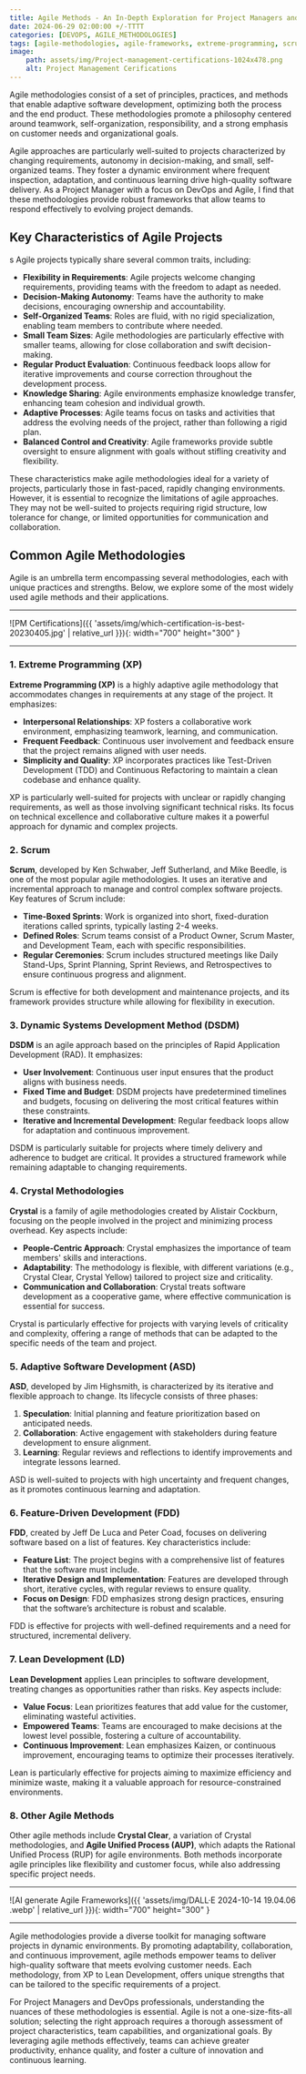 ```yaml
---
title: Agile Methods - An In-Depth Exploration for Project Managers and DevOps Professionals
date: 2024-06-29 02:00:00 +/-TTTT
categories: [DEVOPS, AGILE_METHODOLOGIES]
tags: [agile-methodologies, agile-frameworks, extreme-programming, scrum, dsdm, crystal-methodologies, adaptive-software-development, feature-driven-development, lean-development, project-management, devops, software-development, team-collaboration, continuous-improvement, flexibility, customer-focus, iterative-development]
image:
    path: assets/img/Project-management-certifications-1024x478.png
    alt: Project Management Cerifications
---
```


Agile methodologies consist of a set of principles, practices, and methods that enable adaptive software development, optimizing both the process and the end product. These methodologies promote a philosophy centered around teamwork, self-organization, responsibility, and a strong emphasis on customer needs and organizational goals.

Agile approaches are particularly well-suited to projects characterized by changing requirements, autonomy in decision-making, and small, self-organized teams. They foster a dynamic environment where frequent inspection, adaptation, and continuous learning drive high-quality software delivery. As a Project Manager with a focus on DevOps and Agile, I find that these methodologies provide robust frameworks that allow teams to respond effectively to evolving project demands.

## Key Characteristics of Agile Projects
s
Agile projects typically share several common traits, including:

- **Flexibility in Requirements**: Agile projects welcome changing requirements, providing teams with the freedom to adapt as needed.
- **Decision-Making Autonomy**: Teams have the authority to make decisions, encouraging ownership and accountability.
- **Self-Organized Teams**: Roles are fluid, with no rigid specialization, enabling team members to contribute where needed.
- **Small Team Sizes**: Agile methodologies are particularly effective with smaller teams, allowing for close collaboration and swift decision-making.
- **Regular Product Evaluation**: Continuous feedback loops allow for iterative improvements and course correction throughout the development process.
- **Knowledge Sharing**: Agile environments emphasize knowledge transfer, enhancing team cohesion and individual growth.
- **Adaptive Processes**: Agile teams focus on tasks and activities that address the evolving needs of the project, rather than following a rigid plan.
- **Balanced Control and Creativity**: Agile frameworks provide subtle oversight to ensure alignment with goals without stifling creativity and flexibility.

These characteristics make agile methodologies ideal for a variety of projects, particularly those in fast-paced, rapidly changing environments. However, it is essential to recognize the limitations of agile approaches. They may not be well-suited to projects requiring rigid structure, low tolerance for change, or limited opportunities for communication and collaboration.

## Common Agile Methodologies

Agile is an umbrella term encompassing several methodologies, each with unique practices and strengths. Below, we explore some of the most widely used agile methods and their applications.

---
![PM Certifications]({{ 'assets/img/which-certification-is-best-20230405.jpg' | relative_url }}){: width="700" height="300" }

---

### 1. Extreme Programming (XP)

**Extreme Programming (XP)** is a highly adaptive agile methodology that accommodates changes in requirements at any stage of the project. It emphasizes:

- **Interpersonal Relationships**: XP fosters a collaborative work environment, emphasizing teamwork, learning, and communication.
- **Frequent Feedback**: Continuous user involvement and feedback ensure that the project remains aligned with user needs.
- **Simplicity and Quality**: XP incorporates practices like Test-Driven Development (TDD) and Continuous Refactoring to maintain a clean codebase and enhance quality.

XP is particularly well-suited for projects with unclear or rapidly changing requirements, as well as those involving significant technical risks. Its focus on technical excellence and collaborative culture makes it a powerful approach for dynamic and complex projects.

### 2. Scrum

**Scrum**, developed by Ken Schwaber, Jeff Sutherland, and Mike Beedle, is one of the most popular agile methodologies. It uses an iterative and incremental approach to manage and control complex software projects. Key features of Scrum include:

- **Time-Boxed Sprints**: Work is organized into short, fixed-duration iterations called sprints, typically lasting 2-4 weeks.
- **Defined Roles**: Scrum teams consist of a Product Owner, Scrum Master, and Development Team, each with specific responsibilities.
- **Regular Ceremonies**: Scrum includes structured meetings like Daily Stand-Ups, Sprint Planning, Sprint Reviews, and Retrospectives to ensure continuous progress and alignment.

Scrum is effective for both development and maintenance projects, and its framework provides structure while allowing for flexibility in execution.

### 3. Dynamic Systems Development Method (DSDM)

**DSDM** is an agile approach based on the principles of Rapid Application Development (RAD). It emphasizes:

- **User Involvement**: Continuous user input ensures that the product aligns with business needs.
- **Fixed Time and Budget**: DSDM projects have predetermined timelines and budgets, focusing on delivering the most critical features within these constraints.
- **Iterative and Incremental Development**: Regular feedback loops allow for adaptation and continuous improvement.

DSDM is particularly suitable for projects where timely delivery and adherence to budget are critical. It provides a structured framework while remaining adaptable to changing requirements.

### 4. Crystal Methodologies

**Crystal** is a family of agile methodologies created by Alistair Cockburn, focusing on the people involved in the project and minimizing process overhead. Key aspects include:

- **People-Centric Approach**: Crystal emphasizes the importance of team members' skills and interactions.
- **Adaptability**: The methodology is flexible, with different variations (e.g., Crystal Clear, Crystal Yellow) tailored to project size and criticality.
- **Communication and Collaboration**: Crystal treats software development as a cooperative game, where effective communication is essential for success.

Crystal is particularly effective for projects with varying levels of criticality and complexity, offering a range of methods that can be adapted to the specific needs of the team and project.

### 5. Adaptive Software Development (ASD)

**ASD**, developed by Jim Highsmith, is characterized by its iterative and flexible approach to change. Its lifecycle consists of three phases:

1. **Speculation**: Initial planning and feature prioritization based on anticipated needs.
2. **Collaboration**: Active engagement with stakeholders during feature development to ensure alignment.
3. **Learning**: Regular reviews and reflections to identify improvements and integrate lessons learned.

ASD is well-suited to projects with high uncertainty and frequent changes, as it promotes continuous learning and adaptation.

### 6. Feature-Driven Development (FDD)

**FDD**, created by Jeff De Luca and Peter Coad, focuses on delivering software based on a list of features. Key characteristics include:

- **Feature List**: The project begins with a comprehensive list of features that the software must include.
- **Iterative Design and Implementation**: Features are developed through short, iterative cycles, with regular reviews to ensure quality.
- **Focus on Design**: FDD emphasizes strong design practices, ensuring that the software’s architecture is robust and scalable.

FDD is effective for projects with well-defined requirements and a need for structured, incremental delivery.

### 7. Lean Development (LD)

**Lean Development** applies Lean principles to software development, treating changes as opportunities rather than risks. Key aspects include:

- **Value Focus**: Lean prioritizes features that add value for the customer, eliminating wasteful activities.
- **Empowered Teams**: Teams are encouraged to make decisions at the lowest level possible, fostering a culture of accountability.
- **Continuous Improvement**: Lean emphasizes Kaizen, or continuous improvement, encouraging teams to optimize their processes iteratively.

Lean is particularly effective for projects aiming to maximize efficiency and minimize waste, making it a valuable approach for resource-constrained environments.

### 8. Other Agile Methods

Other agile methods include **Crystal Clear**, a variation of Crystal methodologies, and **Agile Unified Process (AUP)**, which adapts the Rational Unified Process (RUP) for agile environments. Both methods incorporate agile principles like flexibility and customer focus, while also addressing specific project needs.

---
![AI generate Agile Frameworks]({{ 'assets/img/DALL·E 2024-10-14 19.04.06 .webp' | relative_url }}){: width="700" height="300" }

---

Agile methodologies provide a diverse toolkit for managing software projects in dynamic environments. By promoting adaptability, collaboration, and continuous improvement, agile methods empower teams to deliver high-quality software that meets evolving customer needs. Each methodology, from XP to Lean Development, offers unique strengths that can be tailored to the specific requirements of a project.

For Project Managers and DevOps professionals, understanding the nuances of these methodologies is essential. Agile is not a one-size-fits-all solution; selecting the right approach requires a thorough assessment of project characteristics, team capabilities, and organizational goals. By leveraging agile methods effectively, teams can achieve greater productivity, enhance quality, and foster a culture of innovation and continuous learning.